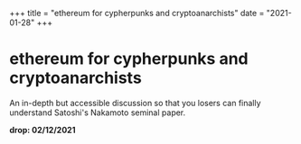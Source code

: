 +++
title = "ethereum for cypherpunks and cryptoanarchists"
date = "2021-01-28"
+++



# ethereum for cypherpunks and cryptoanarchists

An in-depth but accessible discussion so that you losers can finally understand Satoshi's Nakamoto seminal paper.

**drop: 02/12/2021**